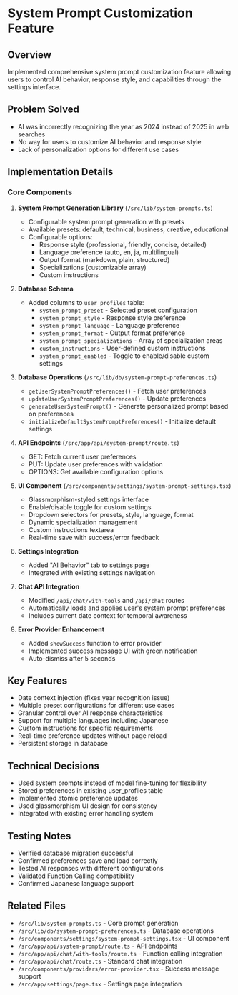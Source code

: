 # System Prompt Customization Feature

## Overview
Implemented comprehensive system prompt customization feature allowing users to control AI behavior, response style, and capabilities through the settings interface.

## Problem Solved
- AI was incorrectly recognizing the year as 2024 instead of 2025 in web searches
- No way for users to customize AI behavior and response style
- Lack of personalization options for different use cases

## Implementation Details

### Core Components

1. **System Prompt Generation Library** (`/src/lib/system-prompts.ts`)
   - Configurable system prompt generation with presets
   - Available presets: default, technical, business, creative, educational
   - Configurable options:
     - Response style (professional, friendly, concise, detailed)
     - Language preference (auto, en, ja, multilingual)
     - Output format (markdown, plain, structured)
     - Specializations (customizable array)
     - Custom instructions

2. **Database Schema**
   - Added columns to `user_profiles` table:
     - `system_prompt_preset` - Selected preset configuration
     - `system_prompt_style` - Response style preference
     - `system_prompt_language` - Language preference
     - `system_prompt_format` - Output format preference
     - `system_prompt_specializations` - Array of specialization areas
     - `custom_instructions` - User-defined custom instructions
     - `system_prompt_enabled` - Toggle to enable/disable custom settings

3. **Database Operations** (`/src/lib/db/system-prompt-preferences.ts`)
   - `getUserSystemPromptPreferences()` - Fetch user preferences
   - `updateUserSystemPromptPreferences()` - Update preferences
   - `generateUserSystemPrompt()` - Generate personalized prompt based on preferences
   - `initializeDefaultSystemPromptPreferences()` - Initialize default settings

4. **API Endpoints** (`/src/app/api/system-prompt/route.ts`)
   - GET: Fetch current user preferences
   - PUT: Update user preferences with validation
   - OPTIONS: Get available configuration options

5. **UI Component** (`/src/components/settings/system-prompt-settings.tsx`)
   - Glassmorphism-styled settings interface
   - Enable/disable toggle for custom settings
   - Dropdown selectors for presets, style, language, format
   - Dynamic specialization management
   - Custom instructions textarea
   - Real-time save with success/error feedback

6. **Settings Integration**
   - Added "AI Behavior" tab to settings page
   - Integrated with existing settings navigation

7. **Chat API Integration**
   - Modified `/api/chat/with-tools` and `/api/chat` routes
   - Automatically loads and applies user's system prompt preferences
   - Includes current date context for temporal awareness

8. **Error Provider Enhancement**
   - Added `showSuccess` function to error provider
   - Implemented success message UI with green notification
   - Auto-dismiss after 5 seconds

## Key Features
- Date context injection (fixes year recognition issue)
- Multiple preset configurations for different use cases
- Granular control over AI response characteristics
- Support for multiple languages including Japanese
- Custom instructions for specific requirements
- Real-time preference updates without page reload
- Persistent storage in database

## Technical Decisions
- Used system prompts instead of model fine-tuning for flexibility
- Stored preferences in existing user_profiles table
- Implemented atomic preference updates
- Used glassmorphism UI design for consistency
- Integrated with existing error handling system

## Testing Notes
- Verified database migration successful
- Confirmed preferences save and load correctly
- Tested AI responses with different configurations
- Validated Function Calling compatibility
- Confirmed Japanese language support

## Related Files
- `/src/lib/system-prompts.ts` - Core prompt generation
- `/src/lib/db/system-prompt-preferences.ts` - Database operations
- `/src/components/settings/system-prompt-settings.tsx` - UI component
- `/src/app/api/system-prompt/route.ts` - API endpoints
- `/src/app/api/chat/with-tools/route.ts` - Function calling integration
- `/src/app/api/chat/route.ts` - Standard chat integration
- `/src/components/providers/error-provider.tsx` - Success message support
- `/src/app/settings/page.tsx` - Settings page integration